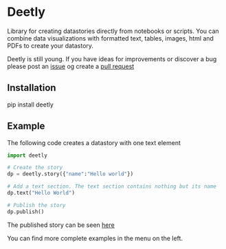 Deetly
============================

Library for creating datastories directly from notebooks or scripts. You can combine data visualizations with formatted text, tables, images, html and PDFs to create your datastory.


Deetly is still young. If you have ideas for improvements or discover a bug please post an [issue](https://github.com/deetly/docs/issues) og create a [pull request](https://github.com/deetly/docs/pulls)

## Installation

pip install deetly

## Example

The following code creates a datastory with one text element

```python
import deetly

# Create the story
dp = deetly.story({"name":"Hello world"})

# Add a text section. The text section contains nothing but its name
dp.text("Hello World")

# Publish the story
dp.publish()
```

The published story can be seen [here](https://public.deetly.com/examples/aae98ae8214549d11861eb9fd7234ba5)

You can find more complete examples in the menu on the left.

